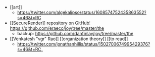 - [[art]]
    - https://twitter.com/algekalipso/status/1608574752435863552?s=46&t=RC
- [[SecureRender]] repository on GitHub! https://github.com/eraeco/joy/tree/master/the
    - backup: https://github.com/danfinlay/joy/tree/master/the
- [[Venkatesh "vgr" Rao]] [[organization theory]] [[to read]]
    - https://twitter.com/jonathanhillis/status/1502700674995429376?s=46&t=RC_
